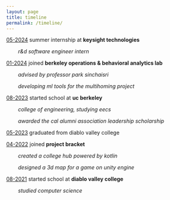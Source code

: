 ```yaml
---
layout: page
title: timeline
permalink: /timeline/
---
```


<ins>05-2024</ins> summer internship at **keysight technologies**

&nbsp;&nbsp;&nbsp;&nbsp;&nbsp;&nbsp;&nbsp;&nbsp;*r&d software engineer intern*

<ins>01-2024</ins> joined **berkeley operations & behavioral analytics lab**

&nbsp;&nbsp;&nbsp;&nbsp;&nbsp;&nbsp;&nbsp;&nbsp;*advised by professor park sinchaisri*

&nbsp;&nbsp;&nbsp;&nbsp;&nbsp;&nbsp;&nbsp;&nbsp;*developing ml tools for the multihoming project*

<ins>08-2023</ins> started school at **uc berkeley**

&nbsp;&nbsp;&nbsp;&nbsp;&nbsp;&nbsp;&nbsp;&nbsp;*college of engineering, studying eecs*

&nbsp;&nbsp;&nbsp;&nbsp;&nbsp;&nbsp;&nbsp;&nbsp;*awarded the cal alumni association leadership scholarship*

<ins>05-2023</ins> graduated from diablo valley college

<ins>04-2022</ins> joined **project bracket**

&nbsp;&nbsp;&nbsp;&nbsp;&nbsp;&nbsp;&nbsp;&nbsp;*created a college hub powered by kotlin*

&nbsp;&nbsp;&nbsp;&nbsp;&nbsp;&nbsp;&nbsp;&nbsp;*designed a 3d map for a game on unity engine*

<ins>08-2021</ins> started school at **diablo valley college**

&nbsp;&nbsp;&nbsp;&nbsp;&nbsp;&nbsp;&nbsp;&nbsp;*studied computer science*